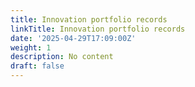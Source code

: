 ```yaml
---
title: Innovation portfolio records
linkTitle: Innovation portfolio records
date: '2025-04-29T17:09:00Z'
weight: 1
description: No content
draft: false
---
```



